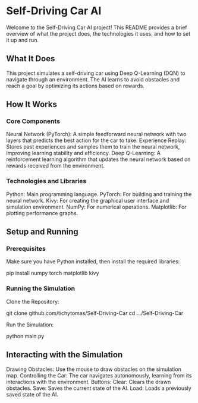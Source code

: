 # Self-Driving Car AI
Welcome to the Self-Driving Car AI project! This README provides a brief overview of what the project does, the technologies it uses, and how to set it up and run.

## What It Does
This project simulates a self-driving car using Deep Q-Learning (DQN) to navigate through an environment. The AI learns to avoid obstacles and reach a goal by optimizing its actions based on rewards.

## How It Works

### Core Components
Neural Network (PyTorch): A simple feedforward neural network with two layers that predicts the best action for the car to take.
Experience Replay: Stores past experiences and samples them to train the neural network, improving learning stability and efficiency.
Deep Q-Learning: A reinforcement learning algorithm that updates the neural network based on rewards received from the environment.

### Technologies and Libraries
Python: Main programming language.
PyTorch: For building and training the neural network.
Kivy: For creating the graphical user interface and simulation environment.
NumPy: For numerical operations.
Matplotlib: For plotting performance graphs.

## Setup and Running
### Prerequisites
Make sure you have Python installed, then install the required libraries:

pip install numpy torch matplotlib kivy

### Running the Simulation
Clone the Repository:

git clone github.com/tichytomas/Self-Driving-Car
cd .../Self-Driving-Car

Run the Simulation:

python main.py

## Interacting with the Simulation
Drawing Obstacles: Use the mouse to draw obstacles on the simulation map.
Controlling the Car: The car navigates autonomously, learning from its interactions with the environment.
Buttons:
Clear: Clears the drawn obstacles.
Save: Saves the current state of the AI.
Load: Loads a previously saved state of the AI.